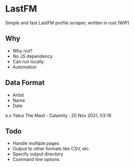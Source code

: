 # LastFM
Simple and fast LastFM profile scraper, written in rust (WIP)

## Why
- Why not?
- No JS dependency
- Can run locally
- Automation

## Data Format
- Artist
- Name
- Date

e.x Yakui The Maid - Calamity : 20 Nov 2021, 03:19


## Todo
- Handle multiple pages
- Output to other formats like CSV, etc.
- Specify output directory
- Command line options
